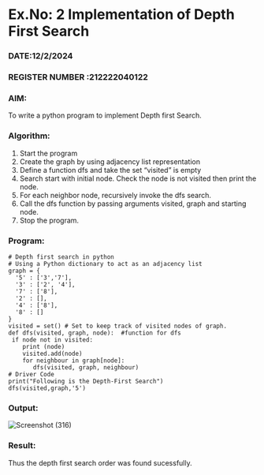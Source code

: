 # Ex.No: 2  Implementation of Depth First Search
### DATE:12/2/2024                                                                           
### REGISTER NUMBER :212222040122 
### AIM: 
To write a python program to implement Depth first Search. 
### Algorithm:
1. Start the program
2. Create the graph by using adjacency list representation
3. Define a function dfs and take the set “visited” is empty 
4. Search start with initial node. Check the node is not visited then print the node.
5. For each neighbor node, recursively invoke the dfs search.
6. Call the dfs function by passing arguments visited, graph and starting node.
7. Stop the program.
### Program:
```
# Depth first search in python
# Using a Python dictionary to act as an adjacency list
graph = {
  '5' : ['3','7'],
  '3' : ['2', '4'],
  '7' : ['8'],
  '2' : [],
  '4' : ['8'],
  '8' : []
}
visited = set() # Set to keep track of visited nodes of graph.
def dfs(visited, graph, node):  #function for dfs 
 if node not in visited:
    print (node)
    visited.add(node)
    for neighbour in graph[node]:
       dfs(visited, graph, neighbour)
# Driver Code
print("Following is the Depth-First Search")
dfs(visited,graph,'5')
```
### Output:
![Screenshot (316)](https://github.com/Praveenanagaraji22/AI_Lab_2023-24/assets/119393514/985769c8-5e2a-492b-922c-1c952e46abc2)
### Result:
Thus the depth first search order was found sucessfully.
